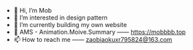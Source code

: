 - 👋 Hi, I’m Mob
- 👀 I’m interested in design pattern
- 🌱 I’m currently building my own website
- 💞️ AMS - Animation.Moive.Summary —— https://mobbbb.top
- 📫 How to reach me —— zaobiaokuxr795824@163.com

<!---
Mobbbb/Mobbbb is a ✨ special ✨ repository because its `README.md` (this file) appears on your GitHub profile.
You can click the Preview link to take a look at your changes.
--->
